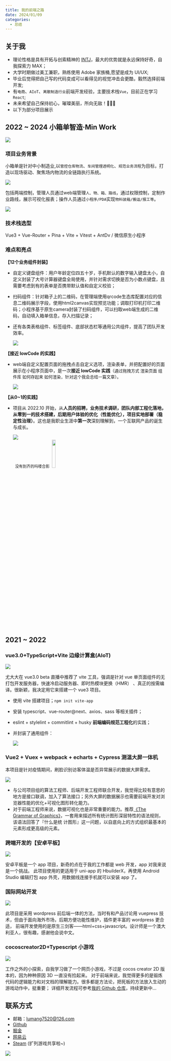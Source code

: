 ```yaml
---
title: 我的前端之路
date: 2024/01/09
categories:
  - 总结
---
```


## 关于我

<div class="bannertop">

- 理论性格是具有开拓与创索精神的 [INTJ](https://www.16personalities.com/ch/intj-%E4%BA%BA%E6%A0%BC)，最大的优势就是永远保持好奇，自我探索力 MAX；
- 大学时期做过美工兼职，熟练使用 Adobe 家族桶,愿望是成为 UI/UX;
- 毕业后觉得把自己写的代码变成可以看得见的视觉冲击会更酷，毅然选择前端开发;
- 有`电商`、`AIoT`、`离散制造行业`前端开发经验，主要技术栈`Vue`，目前正在学习`React`;
- 未来希望自己保持初心，璀璨美丽，所向无敌！🎉🎊✨
- 以下为部分项目展示 

</div>

## 2022 ~ 2024 小箱单智造·Min Work

<img src="https://cetacea-1304984885.cos.ap-shanghai.myqcloud.com/project/006.png"/><br>

### 项目业务背景

小箱单是针对中小制造业,以`管控仓库物流`、`车间管理透明化`、`规范业务流程`为目标，打造以现场驱动、聚焦场内物流的全链路执行系统。

<img src="https://cetacea-1304984885.cos.ap-shanghai.myqcloud.com/project/003.jpg"/><br>

包括两端控制，管理人员通过web端管理`人、物、箱、路线`，通过权限控制，定制作业路线，展示可视化报表；操作人员通过`小程序/PDA`实现`物料装箱/搬运/报工等`。

<img src="https://cetacea-1304984885.cos.ap-shanghai.myqcloud.com/project/009.jpg"/><br>

### 技术栈选型

Vue3 + Vue-Router + Pina + Vite + Vitest + AntDv / 微信原⽣⼩程序

### 难点和亮点

**【12个业务组件封装】**
 
- 自定义键盘组件：用户年龄定位四五十岁，手机默认的数字输入键盘太小，自定义封装了大号计算器键盘全局使用，并针对需求切换是否为小数点键盘，且需要考虑到有的表单是否携带默认值和自定义校验；
- 扫码组件：针对箱子上的二维码，在管理端使用qrcode生态库配置对应的信息二维码展示字段，使用html2canvas实现预览功能；调取打印机打印二维码；小程序基于原生camera封装了扫码组件，可以扫取web端生成的二维码，自动填入箱单信息，存入扫描记录；
- 还有各类表格组件、标签组件、底部状态栏等通用公共组件，提高了团队开发效率。

  <img src="https://cetacea-1304984885.cos.ap-shanghai.myqcloud.com/project/008.jpg"/><br>

**【接近 lowCode 的实践】**

- web端自定义配置页面的拖拽点击自定义选项，渲染表单，并把配置好的页面展示在小程序页面中，是一次**接近 lowCode 实践**<span style="font-size:13px">（通过拖拽方式 渲染页面 组件库 如何存起来 如何渲染，针对这个我会总结一篇文章）。</span>

  <img src="https://cetacea-1304984885.cos.ap-shanghai.myqcloud.com/project/012.png"/><br>

**【从0~1的实践】**

- 项目从 2022.10 开始，从**人员的招聘，业务技术调研，团队内部工程化落地，从零到一的技术搭建，后期用户体验的优化（性能优化），项目实地部署（稳定性治理）**。这也是我职业生涯中**第一次**深刻理解到，一个互联网产品的诞生与成长。

  <img src="https://cetacea-1304984885.cos.ap-shanghai.myqcloud.com/memories/001.jpg"/><br> 
  <span style="font-size:12px">&nbsp; 没有到齐的吗喽合影&nbsp;</span>
  <img src="https://bbs.vsread.com/bbsuploadimg/2021-11-04/20211104060550_90788.gif" style="width:15%;display:inline-block;"/>

## 2021 ~ 2022

### vue3.0+TypeScript+Vite 边缘计算盒(AIoT)

<img src="https://cetacea-1304984885.cos.ap-shanghai.myqcloud.com/project/001.png"/><br>

尤大大在 vue3.0 beta 直播中推荐了 vite 工具，强调是针对 vue 单页面组件的无打包开发服务器，快速冷启动服务器、即时热模块更换（HMR）
、真正的按需编译。很新颖，我决定用它来搭建一个 vue3 项目。

- 使用 vite 搭建项目；`npm init vite-app`<br>
- 安装 typescript、vue-router@next、axios、sass 等相关插件；<br>
- eslint + stylelint + commitlint + husky **前端编码规范工程化**的实践；
- 并封装了通用组件：

  <img src="https://cetacea-1304984885.cos.ap-shanghai.myqcloud.com/project/002.png"/><br>

### Vue2 + Vuex + webpack + echarts + Cypress 测温大屏一体机

本项目是针对疫情期间，刷脸识别访客体温是否异常展示的数据大屏需求。

<img src="https://cetacea-1304984885.cos.ap-shanghai.myqcloud.com/project/014.png"/><br>

- 与公司项目组的算法工程师、后端开发工程师联合开发，我觉得比较有意思的地方是接口联调，加入了算法接口；另外大屏的数据展示也需要前端开发对浏览器性能的优化+可视化图形转化能力。
- 对于前端工程师来说，数据可视化也是非常重要的能力。推荐[《The Grammar of Graphics》](https://www.jianshu.com/nb/40128468)，⼀套⽤来描述所有统计图形深层特性的语法规则，该语法回答了『什么是统 计图形』这⼀问题，以⾃底向上的⽅式组织最基本的元素形成更⾼级的元素。

### 跨端开发的【安卓平板】

<img src="https://cetacea-1304984885.cos.ap-shanghai.myqcloud.com/project/016.png"/><br>

安卓平板是一个 app 项目，新奇的点在于我的工作都是 web 开发，app 对我来说是一个挑战。
此项目使用的更适用于 uni-app 的 HbuilderX，再使用 Android Studio 编辑打包 app 外壳，用数据线连接手机就可以安装 app 了。

### 国际网站开发

<img src="https://cetacea-1304984885.cos.ap-shanghai.myqcloud.com/project/015.png"/><br>

此项目是采用 wordpress 前后端一体的方法，当时有和产品讨论用 vuepress 技术，但由于面向海外市场，后期方便功能性维护，插件更丰富的 wordpress 更合适，
前端开发使用的是原生三剑客——html+css+javascript。设计师是一个澳大利亚人，很有趣，感谢他会说中文。

### cocoscreator2D+Typescript 小游戏

<img src="https://cetacea-1304984885.cos.ap-shanghai.myqcloud.com/project/017.gif"/><br>

工作之外的小探索，自我学习做了一个网页小游戏，不过是 cocos creator 2D 版本的，因为种种原因 3D 一直没有捡起来。
对于前端来说，我觉得更多的是锻炼代码的逻辑能力和对文档的理解能力。很多都是方法论，把死板的方法放入生动的游戏动作中，挺重要；
详细开发流程可参考[我的 Github 仓库](https://github.com/basilosauridae/canvas-cocos)，持续更新中...

## 联系方式

- 邮箱：lumang7520@126.com
- [Github](https://github.com/Basilosauridae)
- [掘金](https://juejin.cn/user/2489763823616141)
- [网易云](https://music.163.com/#/user/home?id=3961162557)
- [Steam](https://steamcommunity.com/profiles/76561199024540854/) (扩列游戏共享啦~)

![](https://cetacea-1304984885.cos.ap-shanghai.myqcloud.com/others/bjyx.gif)